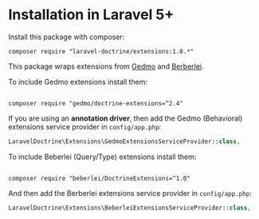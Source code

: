 # Installation in Laravel 5+

Install this package with composer:

```
composer require "laravel-doctrine/extensions:1.0.*"
```

This package wraps extensions from [Gedmo](https://github.com/Atlantic18/DoctrineExtensions) and [Berberlei](https://github.com/beberlei/DoctrineExtensions).

To include Gedmo extensions install them:

```

composer require "gedmo/doctrine-extensions=^2.4"
```

If you are using an **annotation driver**, then add the Gedmo (Behavioral) extensions service provider in `config/app.php`:

```php
LaravelDoctrine\Extensions\GedmoExtensionsServiceProvider::class,
```

To include Beberlei (Query/Type) extensions install them:

```

composer require "beberlei/DoctrineExtensions=^1.0"
```

And then add the Berberlei extensions service provider in `config/app.php`:


```php
LaravelDoctrine\Extensions\BeberleiExtensionsServiceProvider::class,
```
